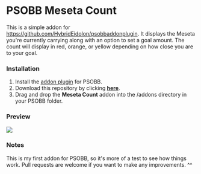 # PSOBB Meseta Count
This is a simple addon for https://github.com/HybridEidolon/psobbaddonplugin. It displays the Meseta you're currently carrying along with an option to set a goal amount. The count will display in red, orange, or yellow depending on how close you are to your goal.

### Installation
1. Install the [addon plugin](https://github.com/HybridEidolon/psobbaddonplugin) for PSOBB.
2. Download this repository by clicking [**here**](https://github.com/SethClydesdale/psobb-meseta-count/archive/master.zip).
3. Drag and drop the **Meseta Count** addon into the /addons directory in your PSOBB folder.

### Preview
[![](https://i11.servimg.com/u/f11/18/21/41/30/pso13110.jpg)](https://i11.servimg.com/u/f11/18/21/41/30/pso13110.jpg)

### Notes
This is my first addon for PSOBB, so it's more of a test to see how things work. Pull requests are welcome if you want to make any improvements. ^^